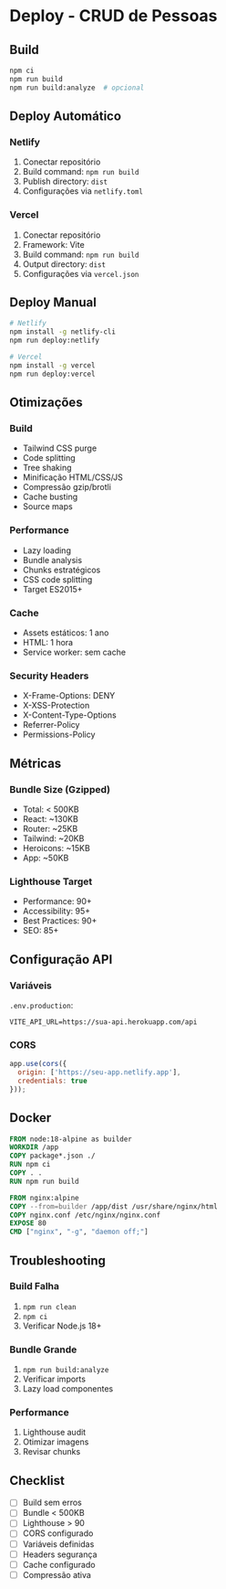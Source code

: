 # Deploy - CRUD de Pessoas

## Build

```bash
npm ci
npm run build
npm run build:analyze  # opcional
```

## Deploy Automático

### Netlify
1. Conectar repositório
2. Build command: `npm run build`
3. Publish directory: `dist`
4. Configurações via `netlify.toml`

### Vercel
1. Conectar repositório
2. Framework: Vite
3. Build command: `npm run build`
4. Output directory: `dist`
5. Configurações via `vercel.json`

## Deploy Manual

```bash
# Netlify
npm install -g netlify-cli
npm run deploy:netlify

# Vercel
npm install -g vercel
npm run deploy:vercel
```

## Otimizações

### Build
- Tailwind CSS purge
- Code splitting
- Tree shaking
- Minificação HTML/CSS/JS
- Compressão gzip/brotli
- Cache busting
- Source maps

### Performance
- Lazy loading
- Bundle analysis
- Chunks estratégicos
- CSS code splitting
- Target ES2015+

### Cache
- Assets estáticos: 1 ano
- HTML: 1 hora
- Service worker: sem cache

### Security Headers
- X-Frame-Options: DENY
- X-XSS-Protection
- X-Content-Type-Options
- Referrer-Policy
- Permissions-Policy

## Métricas

### Bundle Size (Gzipped)
- Total: < 500KB
- React: ~130KB
- Router: ~25KB
- Tailwind: ~20KB
- Heroicons: ~15KB
- App: ~50KB

### Lighthouse Target
- Performance: 90+
- Accessibility: 95+
- Best Practices: 90+
- SEO: 85+

## Configuração API

### Variáveis
`.env.production`:
```env
VITE_API_URL=https://sua-api.herokuapp.com/api
```

### CORS
```javascript
app.use(cors({
  origin: ['https://seu-app.netlify.app'],
  credentials: true
}));
```

## Docker

```dockerfile
FROM node:18-alpine as builder
WORKDIR /app
COPY package*.json ./
RUN npm ci
COPY . .
RUN npm run build

FROM nginx:alpine
COPY --from=builder /app/dist /usr/share/nginx/html
COPY nginx.conf /etc/nginx/nginx.conf
EXPOSE 80
CMD ["nginx", "-g", "daemon off;"]
```

## Troubleshooting

### Build Falha
1. `npm run clean`
2. `npm ci`
3. Verificar Node.js 18+

### Bundle Grande
1. `npm run build:analyze`
2. Verificar imports
3. Lazy load componentes

### Performance
1. Lighthouse audit
2. Otimizar imagens
3. Revisar chunks

## Checklist

- [ ] Build sem erros
- [ ] Bundle < 500KB
- [ ] Lighthouse > 90
- [ ] CORS configurado
- [ ] Variáveis definidas
- [ ] Headers segurança
- [ ] Cache configurado
- [ ] Compressão ativa